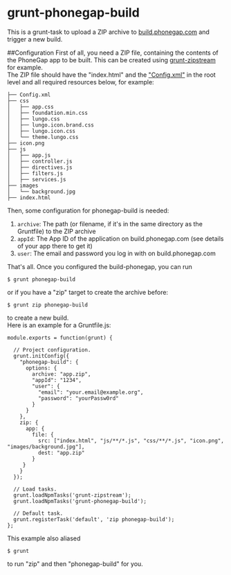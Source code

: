 # grunt-phonegap-build
This is a grunt-task to upload a ZIP archive to [build.phonegap.com](http://build.phonegap.com) and trigger a new build.

##Configuration
First of all, you need a ZIP file, containing the contents of the PhoneGap app to be built. This can be created using [grunt-zipstream](https://github.com/Two-Screen/grunt-zipstream) for example.  
The ZIP file should have the "index.html" and the ["Config.xml"](http://build.phonegap.com/docs/config-xml) in the root level and all required resources below, for example:
   
    ├── Config.xml
    ├── css
    │   ├── app.css
    │   ├── foundation.min.css
    │   ├── lungo.css
    │   ├── lungo.icon.brand.css
    │   ├── lungo.icon.css
    │   └── theme.lungo.css
    ├── icon.png
    ├── js
    │   ├── app.js
    │   ├── controller.js
    │   ├── directives.js
    │   ├── filters.js
    │   ├── services.js
    ├── images
    │   └── background.jpg
    ├── index.html

Then, some configuration for phonegap-build is needed:
 
 1. ```archive```: The path (or filename, if it's in the same directory as the Gruntfile) to the ZIP archive
 2. ```appId```: The App ID of the application on build.phonegap.com (see details of your app there to get it)
 3. ```user```: The email and password you log in with on build.phonegap.com

That's all. Once you configured the build-phonegap, you can run

    $ grunt phonegap-build
or if you have a "zip" target to create the archive before:

    $ grunt zip phonegap-build

to create a new build.  
Here is an example for a Gruntfile.js:

    module.exports = function(grunt) {

      // Project configuration.
      grunt.initConfig({
        "phonegap-build": {
          options: {
            archive: "app.zip",
            "appId": "1234",
            "user": {
              "email": "your.email@example.org",
              "password": "yourPassw0rd"
            }
          }
        },
        zip: {
          app: {
            file: {
              src: ["index.html", "js/**/*.js", "css/**/*.js", "icon.png", "images/background.jpg"],
              dest: "app.zip"
            }
         }     
        }
      });

      // Load tasks.
      grunt.loadNpmTasks('grunt-zipstream');
      grunt.loadNpmTasks('grunt-phonegap-build');

      // Default task.
      grunt.registerTask('default', 'zip phonegap-build');
    };
This example also aliased

    $ grunt
to run "zip" and then "phonegap-build" for you.